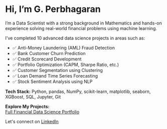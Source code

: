 # Hi, I’m G. Perbhagaran

I’m a Data Scientist with a strong background in Mathematics and hands-on experience solving real-world financial problems using machine learning.

I've completed 10 advanced data science projects in areas such as:
- ✅ Anti-Money Laundering (AML) Fraud Detection
- ✅ Bank Customer Churn Prediction
- ✅ Credit Scorecard Development
- ✅ Portfolio Optimization (CAPM, Sharpe Ratio, etc.)
- ✅ Customer Segmentation using Clustering
- ✅ Loan Demand Time Series Forecasting
- ✅ Stock Sentiment Analysis using NLP

**Tech Stack:** Python, pandas, NumPy, scikit-learn, matplotlib, seaborn, XGBoost, SQL, Jupyter, Git

**Explore My Projects:**  
[Full Financial Data Science Portfolio](https://github.com/gprabakar/Machine-Learning-for-Financial-Analysis)

Let's connect on [LinkedIn](https://linkedin.com/in/valiantinfosys/)
